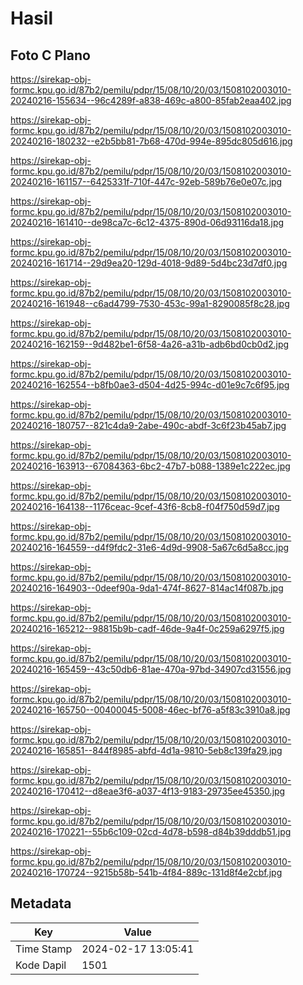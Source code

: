 # Hasil

## Foto C Plano

https://sirekap-obj-formc.kpu.go.id/87b2/pemilu/pdpr/15/08/10/20/03/1508102003010-20240216-155634--96c4289f-a838-469c-a800-85fab2eaa402.jpg

https://sirekap-obj-formc.kpu.go.id/87b2/pemilu/pdpr/15/08/10/20/03/1508102003010-20240216-180232--e2b5bb81-7b68-470d-994e-895dc805d616.jpg

https://sirekap-obj-formc.kpu.go.id/87b2/pemilu/pdpr/15/08/10/20/03/1508102003010-20240216-161157--6425331f-710f-447c-92eb-589b76e0e07c.jpg

https://sirekap-obj-formc.kpu.go.id/87b2/pemilu/pdpr/15/08/10/20/03/1508102003010-20240216-161410--de98ca7c-6c12-4375-890d-06d93116da18.jpg

https://sirekap-obj-formc.kpu.go.id/87b2/pemilu/pdpr/15/08/10/20/03/1508102003010-20240216-161714--29d9ea20-129d-4018-9d89-5d4bc23d7df0.jpg

https://sirekap-obj-formc.kpu.go.id/87b2/pemilu/pdpr/15/08/10/20/03/1508102003010-20240216-161948--c6ad4799-7530-453c-99a1-8290085f8c28.jpg

https://sirekap-obj-formc.kpu.go.id/87b2/pemilu/pdpr/15/08/10/20/03/1508102003010-20240216-162159--9d482be1-6f58-4a26-a31b-adb6bd0cb0d2.jpg

https://sirekap-obj-formc.kpu.go.id/87b2/pemilu/pdpr/15/08/10/20/03/1508102003010-20240216-162554--b8fb0ae3-d504-4d25-994c-d01e9c7c6f95.jpg

https://sirekap-obj-formc.kpu.go.id/87b2/pemilu/pdpr/15/08/10/20/03/1508102003010-20240216-180757--821c4da9-2abe-490c-abdf-3c6f23b45ab7.jpg

https://sirekap-obj-formc.kpu.go.id/87b2/pemilu/pdpr/15/08/10/20/03/1508102003010-20240216-163913--67084363-6bc2-47b7-b088-1389e1c222ec.jpg

https://sirekap-obj-formc.kpu.go.id/87b2/pemilu/pdpr/15/08/10/20/03/1508102003010-20240216-164138--1176ceac-9cef-43f6-8cb8-f04f750d59d7.jpg

https://sirekap-obj-formc.kpu.go.id/87b2/pemilu/pdpr/15/08/10/20/03/1508102003010-20240216-164559--d4f9fdc2-31e6-4d9d-9908-5a67c6d5a8cc.jpg

https://sirekap-obj-formc.kpu.go.id/87b2/pemilu/pdpr/15/08/10/20/03/1508102003010-20240216-164903--0deef90a-9da1-474f-8627-814ac14f087b.jpg

https://sirekap-obj-formc.kpu.go.id/87b2/pemilu/pdpr/15/08/10/20/03/1508102003010-20240216-165212--98815b9b-cadf-46de-9a4f-0c259a6297f5.jpg

https://sirekap-obj-formc.kpu.go.id/87b2/pemilu/pdpr/15/08/10/20/03/1508102003010-20240216-165459--43c50db6-81ae-470a-97bd-34907cd31556.jpg

https://sirekap-obj-formc.kpu.go.id/87b2/pemilu/pdpr/15/08/10/20/03/1508102003010-20240216-165750--00400045-5008-46ec-bf76-a5f83c3910a8.jpg

https://sirekap-obj-formc.kpu.go.id/87b2/pemilu/pdpr/15/08/10/20/03/1508102003010-20240216-165851--844f8985-abfd-4d1a-9810-5eb8c139fa29.jpg

https://sirekap-obj-formc.kpu.go.id/87b2/pemilu/pdpr/15/08/10/20/03/1508102003010-20240216-170412--d8eae3f6-a037-4f13-9183-29735ee45350.jpg

https://sirekap-obj-formc.kpu.go.id/87b2/pemilu/pdpr/15/08/10/20/03/1508102003010-20240216-170221--55b6c109-02cd-4d78-b598-d84b39dddb51.jpg

https://sirekap-obj-formc.kpu.go.id/87b2/pemilu/pdpr/15/08/10/20/03/1508102003010-20240216-170724--9215b58b-541b-4f84-889c-131d8f4e2cbf.jpg


## Metadata

| Key        | Value               |
| ---------- | ------------------- |
| Time Stamp | 2024-02-17 13:05:41 |
| Kode Dapil | 1501                |



